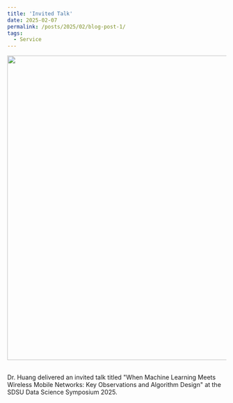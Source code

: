 ```yaml
---
title: 'Invited Talk'
date: 2025-02-07
permalink: /posts/2025/02/blog-post-1/
tags:
  - Service
---
```


<center><img src='/images/uc.jpeg' width='700'></center><br/>

Dr. Huang delivered an invited talk titled "When Machine Learning Meets Wireless Mobile Networks: Key Observations and Algorithm Design" at the SDSU Data Science Symposium 2025.

